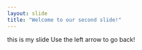 ```yaml
---
layout: slide
title: "Welcome to our second slide!"
---
```


this is my slide
Use the left arrow to go back!

